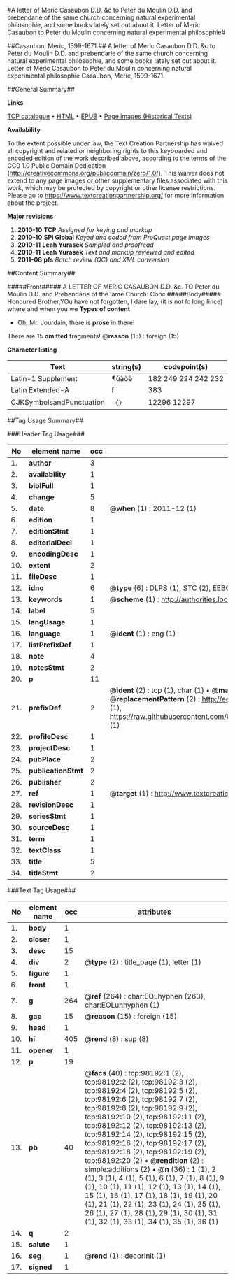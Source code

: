 #A letter of Meric Casaubon D.D. &c to Peter du Moulin D.D. and prebendarie of the same church concerning natural experimental philosophie, and some books lately set out about it. Letter of Meric Casaubon to Peter du Moulin concerning natural experimental philosophie#

##Casaubon, Meric, 1599-1671.##
A letter of Meric Casaubon D.D. &c to Peter du Moulin D.D. and prebendarie of the same church concerning natural experimental philosophie, and some books lately set out about it.
Letter of Meric Casaubon to Peter du Moulin concerning natural experimental philosophie
Casaubon, Meric, 1599-1671.

##General Summary##

**Links**

[TCP catalogue](http://www.ota.ox.ac.uk/tcp/)  • 
[HTML](http://tei.it.ox.ac.uk/tcp/Texts-HTML/free/A35/A35559.html)  • 
[EPUB](http://tei.it.ox.ac.uk/tcp/Texts-EPUB/free/A35/A35559.epub) • 
[Page images (Historical Texts)](https://historicaltexts.jisc.ac.uk/eebo-13161400e)

**Availability**

To the extent possible under law, the Text Creation Partnership has waived all copyright and related or neighboring rights to this keyboarded and encoded edition of the work described above, according to the terms of the CC0 1.0 Public Domain Dedication (http://creativecommons.org/publicdomain/zero/1.0/). This waiver does not extend to any page images or other supplementary files associated with this work, which may be protected by copyright or other license restrictions. Please go to https://www.textcreationpartnership.org/ for more information about the project.

**Major revisions**

1. __2010-10__ __TCP__ *Assigned for keying and markup*
1. __2010-10__ __SPi Global__ *Keyed and coded from ProQuest page images*
1. __2010-11__ __Leah Yurasek__ *Sampled and proofread*
1. __2010-11__ __Leah Yurasek__ *Text and markup reviewed and edited*
1. __2011-06__ __pfs__ *Batch review (QC) and XML conversion*

##Content Summary##

#####Front#####
A LETTER OF MERIC CASAUBON D.D. &c. TO Peter du Moulin D.D. and Prebendarie of the ſame Church: Conc
#####Body#####
Honoured Brother,YOu have not forgotten, I dare ſay, (it is not ſo long ſince) where and when you we
**Types of content**

  * Oh, Mr. Jourdain, there is **prose** in there!

There are 15 **omitted** fragments! 
 @__reason__ (15) : foreign (15)

**Character listing**


|Text|string(s)|codepoint(s)|
|---|---|---|
|Latin-1 Supplement|¶ùàòè|182 249 224 242 232|
|Latin Extended-A|ſ|383|
|CJKSymbolsandPunctuation|〈〉|12296 12297|

##Tag Usage Summary##

###Header Tag Usage###

|No|element name|occ|attributes|
|---|---|---|---|
|1.|__author__|3||
|2.|__availability__|1||
|3.|__biblFull__|1||
|4.|__change__|5||
|5.|__date__|8| @__when__ (1) : 2011-12 (1)|
|6.|__edition__|1||
|7.|__editionStmt__|1||
|8.|__editorialDecl__|1||
|9.|__encodingDesc__|1||
|10.|__extent__|2||
|11.|__fileDesc__|1||
|12.|__idno__|6| @__type__ (6) : DLPS (1), STC (2), EEBO-CITATION (1), OCLC (1), VID (1)|
|13.|__keywords__|1| @__scheme__ (1) : http://authorities.loc.gov/ (1)|
|14.|__label__|5||
|15.|__langUsage__|1||
|16.|__language__|1| @__ident__ (1) : eng (1)|
|17.|__listPrefixDef__|1||
|18.|__note__|4||
|19.|__notesStmt__|2||
|20.|__p__|11||
|21.|__prefixDef__|2| @__ident__ (2) : tcp (1), char (1)  •  @__matchPattern__ (2) : ([0-9\-]+):([0-9IVX]+) (1), (.+) (1)  •  @__replacementPattern__ (2) : http://eebo.chadwyck.com/downloadtiff?vid=$1&page=$2 (1), https://raw.githubusercontent.com/textcreationpartnership/Texts/master/tcpchars.xml#$1 (1)|
|22.|__profileDesc__|1||
|23.|__projectDesc__|1||
|24.|__pubPlace__|2||
|25.|__publicationStmt__|2||
|26.|__publisher__|2||
|27.|__ref__|1| @__target__ (1) : http://www.textcreationpartnership.org/docs/. (1)|
|28.|__revisionDesc__|1||
|29.|__seriesStmt__|1||
|30.|__sourceDesc__|1||
|31.|__term__|1||
|32.|__textClass__|1||
|33.|__title__|5||
|34.|__titleStmt__|2||


###Text Tag Usage###

|No|element name|occ|attributes|
|---|---|---|---|
|1.|__body__|1||
|2.|__closer__|1||
|3.|__desc__|15||
|4.|__div__|2| @__type__ (2) : title_page (1), letter (1)|
|5.|__figure__|1||
|6.|__front__|1||
|7.|__g__|264| @__ref__ (264) : char:EOLhyphen (263), char:EOLunhyphen (1)|
|8.|__gap__|15| @__reason__ (15) : foreign (15)|
|9.|__head__|1||
|10.|__hi__|405| @__rend__ (8) : sup (8)|
|11.|__opener__|1||
|12.|__p__|19||
|13.|__pb__|40| @__facs__ (40) : tcp:98192:1 (2), tcp:98192:2 (2), tcp:98192:3 (2), tcp:98192:4 (2), tcp:98192:5 (2), tcp:98192:6 (2), tcp:98192:7 (2), tcp:98192:8 (2), tcp:98192:9 (2), tcp:98192:10 (2), tcp:98192:11 (2), tcp:98192:12 (2), tcp:98192:13 (2), tcp:98192:14 (2), tcp:98192:15 (2), tcp:98192:16 (2), tcp:98192:17 (2), tcp:98192:18 (2), tcp:98192:19 (2), tcp:98192:20 (2)  •  @__rendition__ (2) : simple:additions (2)  •  @__n__ (36) : 1 (1), 2 (1), 3 (1), 4 (1), 5 (1), 6 (1), 7 (1), 8 (1), 9 (1), 10 (1), 11 (1), 12 (1), 13 (1), 14 (1), 15 (1), 16 (1), 17 (1), 18 (1), 19 (1), 20 (1), 21 (1), 22 (1), 23 (1), 24 (1), 25 (1), 26 (1), 27 (1), 28 (1), 29 (1), 30 (1), 31 (1), 32 (1), 33 (1), 34 (1), 35 (1), 36 (1)|
|14.|__q__|2||
|15.|__salute__|1||
|16.|__seg__|1| @__rend__ (1) : decorInit (1)|
|17.|__signed__|1||
